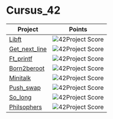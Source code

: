 # Cursus_42

| Project | Points  |
| ------- | --- |
| <a href="https://github.com/LeGodurix19/Cursus_42/tree/main/project_01_libft">Libft</a> | ![42Project Score](https://badge42.herokuapp.com/api/project/hgoorick/Libft) |
| <a href="https://github.com/LeGodurix19/Cursus_42/tree/main/project_02_get_next_line">Get_next_line</a> | ![42Project Score](https://badge42.herokuapp.com/api/project/hgoorick/get_next_line) |
| <a href="https://github.com/LeGodurix19/Cursus_42/tree/main/project_03_ft_printf">Ft_printf</a> | ![42Project Score](https://badge42.herokuapp.com/api/project/hgoorick/ft_printf) |
| <a href="https://github.com/LeGodurix19/Cursus_42/tree/main/project_04_born2beroot">Born2beroot</a> | ![42Project Score](https://badge42.herokuapp.com/api/project/hgoorick/Born2beroot) |
| <a href="https://github.com/LeGodurix19/Cursus_42/tree/main/project_05_minitalk">Minitalk</a> | ![42Project Score](https://badge42.herokuapp.com/api/project/hgoorick/minitalk) |
| <a href="https://github.com/LeGodurix19/Cursus_42/tree/main/project_06_push_swap">Push_swap</a> | ![42Project Score](https://badge42.herokuapp.com/api/project/hgoorick/push_swap) |
| <a href="https://github.com/LeGodurix19/Cursus_42/tree/main/project_07_so_long">So_long</a> | ![42Project Score](https://badge42.herokuapp.com/api/project/hgoorick/so_long) |
| <a href="https://github.com/LeGodurix19/Cursus_42/tree/main/project_08_philosophers">Philsophers</a> | ![42Project Score](https://badge42.herokuapp.com/api/project/hgoorick/Philosophers) |
